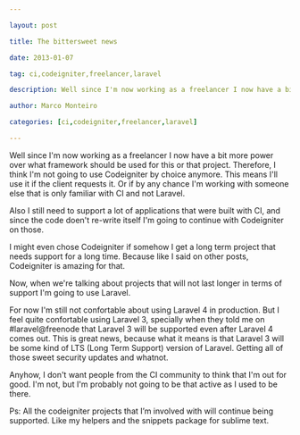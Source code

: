 ---
layout: post
title: The bittersweet news
date: 2013-01-07
tag: ci,codeigniter,freelancer,laravel
description: Well since I'm now working as a freelancer I now have a bit more power over what framework should be used for this or that project. Therefore, I think I'm
author: Marco Monteiro
categories: [ci,codeigniter,freelancer,laravel]
---

Well since I'm now working as a freelancer I now have a bit more power over what framework should be used for this or that project. Therefore, I think I'm not going to use Codeigniter by choice anymore. This means I'll use it if the client requests it. Or if by any chance I'm working with someone else that is only familiar with CI and not Laravel.
<!--more-->
Also I still need to support a lot of applications that were built with CI, and since the code doen't re-write itself I'm going to continue with Codeigniter on those.

I might even chose Codeigniter if somehow I get a long term project that needs support for a long time. Because like I said on other posts, Codeigniter is amazing for that.

Now, when we're talking about projects that will not last longer in terms of support I'm going to use Laravel.

For now I'm still not confortable about using Laravel 4 in production. But I feel quite confortable using Laravel 3, specially when they told me on #laravel@freenode that Laravel 3 will be supported even after Laravel 4 comes out. This is great news, because what it means is that Laravel 3 will be some kind of LTS (Long Term Support) version of Laravel. Getting all of those sweet security updates and whatnot.

Anyhow, I don't want people from the CI community to think that I'm out for good. I'm not, but I'm probably not going to be that active as I used to be there. 

Ps: All the codeigniter projects that I’m involved with will continue being supported. Like my helpers and the snippets package for sublime text. 